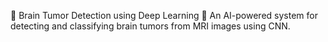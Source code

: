 🧠 Brain Tumor Detection using Deep Learning
🚀 An AI-powered system for detecting and classifying brain tumors from MRI images using CNN.

